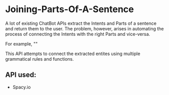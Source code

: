 # Joining-Parts-Of-A-Sentence

A lot of existing ChatBot APIs extract the Intents and Parts of a sentence and return them to the user. The problem, however, arises in automating the process of connecting the Intents with the right Parts and vice-versa. 

For example, "" 

This API attempts to connect the extracted entites using multiple grammatical rules and functions. 

## API used:
- Spacy.io
